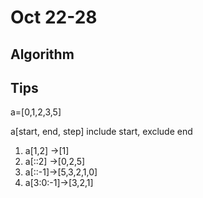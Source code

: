 # Oct 22-28

## Algorithm



## Tips

a=\[0,1,2,3,5\]

a\[start, end, step\] include start, exclude end

1. a\[1,2\] -&gt;\[1\] 
2. a\[::2\] -&gt;\[0,2,5\]
3. a\[::-1\]-&gt;\[5,3,2,1,0\]
4. a\[3:0:-1\]-&gt;\[3,2,1\]

